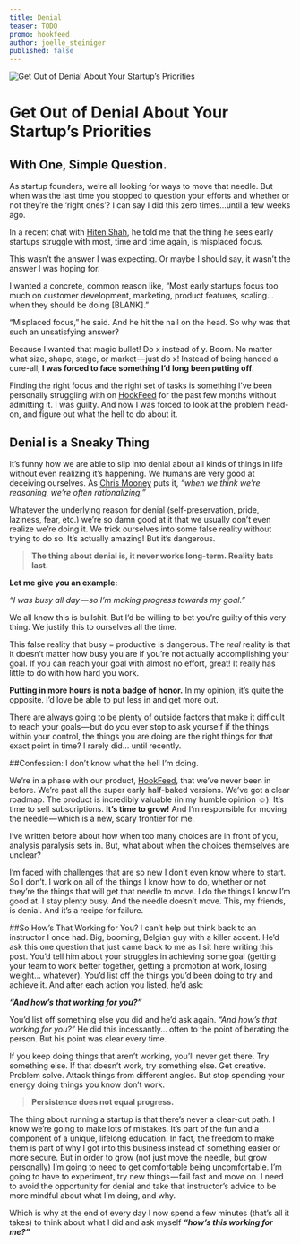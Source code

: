 ```yaml
---
title: Denial
teaser: TODO
promo: hookfeed
author: joelle_steiniger
published: false
---
```


![Get Out of Denial About Your Startup’s Priorities](https://s3.amazonaws.com/HookFeed/denial_blog_header.jpg)
# Get Out of Denial About Your Startup’s Priorities
## With One, Simple Question.

As startup founders, we’re all looking for ways to move that needle. But when was the last time you stopped to question your efforts and whether or not they’re the ‘right ones’? I can say I did this zero times…until a few weeks ago. 

In a recent chat with [Hiten Shah](https://twitter.com/hnshah), he told me that the thing he sees early startups struggle with most, time and time again, is misplaced focus.

This wasn’t the answer I was expecting. Or maybe I should say, it wasn’t the answer I was hoping for.

I wanted a concrete, common reason like, “Most early startups focus too much on customer development, marketing, product features, scaling… when they should be doing [BLANK].” 

“Misplaced focus,” he said. And he hit the nail on the head. So why was that such an unsatisfying answer? 

Because I wanted that magic bullet! Do x instead of y. Boom. No matter what size, shape, stage, or market — just do x! Instead of being handed a cure-all, **I was forced to face something I’d long been putting off**.

Finding the right focus and the right set of tasks is something I’ve been personally struggling with on [HookFeed](http://www.hookfeed.com) for the past few months without admitting it. I was guilty. And now I was forced to look at the problem head-on, and figure out what the hell to do about it.

## Denial is a Sneaky Thing

It’s funny how we are able to slip into denial about all kinds of things in life without even realizing it’s happening. We humans are very good at deceiving ourselves. As [Chris Mooney](http://www.motherjones.com/politics/2011/03/denial-science-chris-mooney) puts it, *“when we think we’re reasoning, we’re often rationalizing.”* 

Whatever the underlying reason for denial (self-preservation, pride, laziness, fear, etc.) we’re so damn good at it that we usually don’t even realize we’re doing it. We trick ourselves into some false reality without trying to do so. It’s actually amazing! But it’s dangerous. 

> **The thing about denial is, it never works long-term. Reality bats last.** 

**Let me give you an example:**

*“I was busy all day — so I’m making progress towards my goal.”* 

We all know this is bullshit. But I’d be willing to bet you’re guilty of this very thing. We justify this to ourselves all the time. 

This false reality that busy = productive is dangerous. The *real* reality is that it doesn’t matter how busy you are if you’re not actually accomplishing your goal. If you can reach your goal with almost no effort, great! It really has little to do with how hard you work.

**Putting in more hours is not a badge of honor.** In my opinion, it’s quite the opposite. I’d love be able to put less in and get more out. 

There are always going to be plenty of outside factors that make it difficult to reach your goals — but do you ever stop to ask yourself if the things within your control, the things you are doing are the right things for that exact point in time? I rarely did… until recently.

##Confession: I don’t know what the hell I’m doing.

We’re in a phase with our product, [HookFeed](http://www.hookfeed.com), that we’ve never been in before. We’re past all the super early half-baked versions. We’ve got a clear roadmap. The product is incredibly valuable (in my humble opinion ☺). It’s time to sell subscriptions. **It’s time to grow!** And I’m responsible for moving the needle — which is a new, scary frontier for me.

I’ve written before about how when too many choices are in front of you, analysis paralysis sets in. But, what about when the choices themselves are unclear?

I’m faced with challenges that are so new I don’t even know where to start. So I don’t. I work on all of the things I know how to do, whether or not they’re the things that will get that needle to move. I do the things I know I’m good at. I stay plenty busy. And the needle doesn’t move. This, my friends, is denial. And it’s a recipe for failure.

##So How’s That Working for You?
I can’t help but think back to an instructor I once had. Big, booming, Belgian guy with a killer accent. He’d ask this one question that just came back to me as I sit here writing this post. You’d tell him about your struggles in achieving some goal (getting your team to work better together, getting a promotion at work, losing weight… whatever). You’d list off the things you’d been doing to try and achieve it. And after each action you listed, he’d ask:

***“And how’s that working for you?”***

You’d list off something else you did and he’d ask again. *“And how’s that working for you?”* He did this incessantly… often to the point of berating the person. But his point was clear every time.

If you keep doing things that aren’t working, you’ll never get there. Try something else. If that doesn’t work, try something else. Get creative. Problem solve. Attack things from different angles. But stop spending your energy doing things you know don’t work.

>**Persistence does not equal progress.**

The thing about running a startup is that there’s never a clear-cut path. I know we’re going to make lots of mistakes. It’s part of the fun and a component of a unique, lifelong education. In fact, the freedom to make them is part of why I got into this business instead of something easier or more secure. But in order to grow (not just move the needle, but grow personally) I’m going to need to get comfortable being uncomfortable. I’m going to have to experiment, try new things — fail fast and move on. I need to avoid the opportunity for denial and take that instructor’s advice to be more mindful about what I’m doing, and why.

Which is why at the end of every day I now spend a few minutes (that’s all it takes) to think about what I did and ask myself ***“how’s this working for me?”***













 
